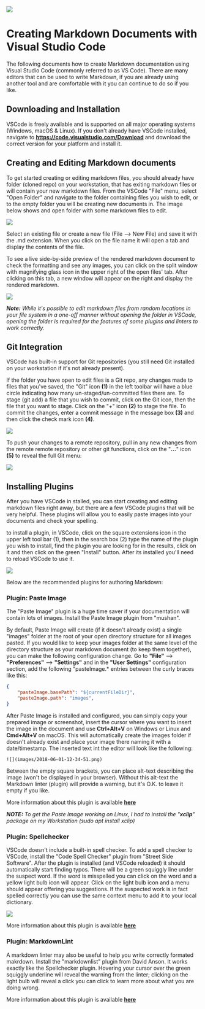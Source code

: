 
![](images/2018-06-01-12-46-59.png)

# **Creating Markdown Documents with Visual Studio Code**

The following documents how to create Markdown documentation using Visual Studio Code (commonly referred to as VS Code). There are many editors that can be used to write Markdown, if you are already using another tool and are comfortable with it you can continue to do so if you like.

## **Downloading and Installation**

VSCode is freely available and is supported on all major operating systems (Windows, macOS & Linux). If you don't already have VSCode installed, navigate to **https://code.visualstudio.com/Download** and download the correct version for your platform and install it.


## **Creating and Editing Markdown documents**

To get started creating or editing markdown files, you should already have folder (cloned repo) on your workstation, that has exiting markdown files or will contain your new markdown files. From the VSCode "File" menu, select "Open Folder" and navigate to the folder containing files you wish to edit, or to the empty folder you will be creating new documents in. The image below shows and open folder with some markdown files to edit.

![](images/2018-06-01-14-15-23.png)

Select an existing file or create a new file (File --> New File) and save it with the .md extension. When you click on the file name it will open a tab and display the contents of the file.

To see a live side-by-side preview of the rendered markdown document to check the formatting and see any images, you can click on the split window with magnifying glass icon in the upper right of the open files' tab. After clicking on this tab, a new window will appear on the right and display the rendered markdown.

![](images/2018-06-01-14-23-54.png)

***Note:** While it's possible to edit markdown files from random locations in your file system in a one-off manner without opening the folder in VSCode, opening the folder is required for the features of some plugins and linters to work correctly.*

## **Git Integration**

VSCode has built-in support for Git repositories (you still need Git installed on your workstation if it's not already present).

If the folder you have open to edit files is a Git repo, any changes made to files that you've saved, the "Git" icon **(1)** in the left toolbar will have a blue circle indicating how many un-staged/un-committed files there are. To stage (git add) a file that you wish to commit, click on the Git icon, then the file that you want to stage. Click on the "+" icon **(2)** to stage the file. To commit the changes, enter a commit message in the message box **(3)** and then click the check mark icon **(4)**.

![](images/2018-06-01-15-18-13.png)

To push your changes to a remote repository, pull in any new changes from the remote remote repository or other git functions, click on the "**...**" icon **(5)** to reveal the full Git menu:

![](images/2018-06-01-15-19-56.png)


## **Installing Plugins**

After you have VSCode in stalled, you can start creating and editing markdown files right away, but there are a few VSCode plugins that will be very helpful. These plugins will allow you to easily paste images into your documents and check your spelling.

to install a plugin, in VSCode, click on the square extensions icon in the upper left tool bar (1), then in the search box (2) type the name of the plugin you wish to install, find the plugin you are looking for in the results, click on it and then click on the green "Install" button. After its installed you'll need to reload VSCode to use it.

![](images/2018-06-01-12-34-51.png)

Below are the recommended plugins for authoring Markdown:

### **Plugin: Paste Image**

The "Paste Image" plugin is a huge time saver if your documentation will contain lots of images. Install the Paste Image plugin from "mushan".

By default, Paste Image will create (if it doesn't already exist) a single "images" folder at the root of your open directory structure for all images pasted. If you would like to keep your images folder at the same level of the directory structure as your markdown document (to keep them together), you can make the following configuration change. Go to **"File"** --> **"Preferences"** --> **"Settings"** and in the **"User Settings"** configuration section, add the following "pasteImage.*  entries between the curly braces like this: 

```json
{
    "pasteImage.basePath": "${currentFileDir}",
    "pasteImage.path": "images",
}
```

After Paste Image is installed and configured, you can simply copy your prepared image or screenshot, insert the cursor where you want to insert the image in the document and use **Ctrl+Alt+V** on Windows or Linux and **Cmd+Alt+V** on macOS. This will automatically create the images folder if doesn't already exist and place your image there naming it with a date/timestamp. The inserted text int the editor will look like the following:

```
![](images/2018-06-01-12-34-51.png)
```

Between the empty square brackets, you can place alt-text describing the image (won't be displayed in your browser). Without this alt-text the Markdown linter (plugin) will provide a warning, but it's O.K. to leave it empty if you like.

More information about this plugin is available [**here**](https://marketplace.visualstudio.com/items?itemName=mushan.vscode-paste-image)

***NOTE:** To get the Paste Image working on Linux, I had to install the "**xclip**" package on my Workstation (sudo apt install xclip)*

### **Plugin: Spellchecker**

VSCode doesn't include a built-in spell checker. To add a spell checker to VSCode, install the "Code Spell Checker" plugin from "Street Side Software". After the plugin is installed (and VSCode reloaded) it should automatically start finding typos. There will be a green squiggly line under the suspect word. If the word is misspelled you can click on the word and a yellow light bulb icon will appear. Click on the light bulb icon and a menu should appear offering you suggestions. If the suspected work is in fact spelled correctly you can use the same context menu to add it to your local dictionary.

![](images/2018-06-01-13-41-51.png)


More information about this plugin is available [**here**](https://marketplace.visualstudio.com/items?itemName=streetsidesoftware.code-spell-checker)


### **Plugin: MarkdownLint**

A markdown linter may also be useful to help you write correctly formated makrdown. Install the "markdownlist" plugin from David Anson. It works exactly like the Spellchecker plugin. Hovering your cursor over the green squiggly underline will reveal the warning from the linter; clicking on the light bulb will reveal a click you can click to learn more about what you are doing wrong.

More information about this plugin is available [**here**](https://marketplace.visualstudio.com/items?itemName=DavidAnson.vscode-markdownlint)
